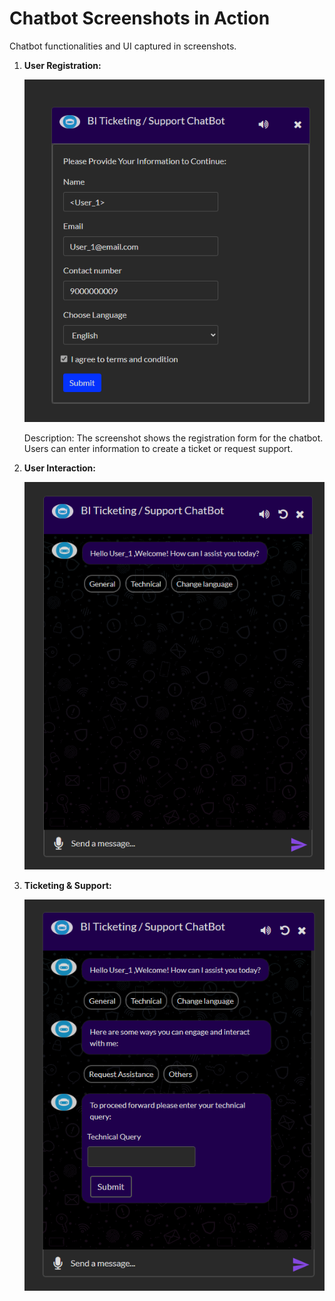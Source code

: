 # Chatbot Screenshots in Action

Chatbot functionalities and UI captured in screenshots.


1. **User Registration:**

   ![User Registration](UsingDistilBert\screenshots\Reference1.PNG)

   Description: The screenshot shows the registration form for the chatbot. Users can enter information to create a ticket or request support.

2. **User Interaction:**

   ![User Interaction](UsingDistilBert\screenshots\Reference2.PNG)

3. **Ticketing & Support:**

   ![Ticketing & Support](UsingDistilBert\screenshots\Reference3.PNG)

